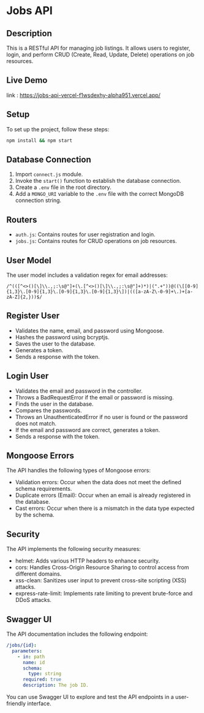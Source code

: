 # Jobs API

## Description

This is a RESTful API for managing job listings. It allows users to register, login, and perform CRUD (Create, Read, Update, Delete) operations on job resources.

## Live Demo

  link : <https://jobs-api-vercel-f1wsdexhy-alpha951.vercel.app/>

## Setup

To set up the project, follow these steps:

```bash
npm install && npm start
```

## Database Connection

1. Import `connect.js` module.
2. Invoke the `start()` function to establish the database connection.
3. Create a `.env` file in the root directory.
4. Add a `MONGO_URI` variable to the `.env` file with the correct MongoDB connection string.

## Routers

- `auth.js`: Contains routes for user registration and login.
- `jobs.js`: Contains routes for CRUD operations on job resources.

## User Model

The user model includes a validation regex for email addresses:

```regex
/^(([^<>()[\]\\.,;:\s@"]+(\.[^<>()[\]\\.,;:\s@"]+)*)|(".+"))@((\[[0-9]{1,3}\.[0-9]{1,3}\.[0-9]{1,3}\.[0-9]{1,3}\])|(([a-zA-Z\-0-9]+\.)+[a-zA-Z]{2,}))$/
```

## Register User

- Validates the name, email, and password using Mongoose.
- Hashes the password using bcryptjs.
- Saves the user to the database.
- Generates a token.
- Sends a response with the token.

## Login User

- Validates the email and password in the controller.
- Throws a BadRequestError if the email or password is missing.
- Finds the user in the database.
- Compares the passwords.
- Throws an UnauthenticatedError if no user is found or the password does not match.
- If the email and password are correct, generates a token.
- Sends a response with the token.

## Mongoose Errors

The API handles the following types of Mongoose errors:

- Validation errors: Occur when the data does not meet the defined schema requirements.
- Duplicate errors (Email): Occur when an email is already registered in the database.
- Cast errors: Occur when there is a mismatch in the data type expected by the schema.

## Security

The API implements the following security measures:

- helmet: Adds various HTTP headers to enhance security.
- cors: Handles Cross-Origin Resource Sharing to control access from different domains.
- xss-clean: Sanitizes user input to prevent cross-site scripting (XSS) attacks.
- express-rate-limit: Implements rate limiting to prevent brute-force and DDoS attacks.

## Swagger UI

The API documentation includes the following endpoint:

```yaml
/jobs/{id}:
  parameters:
    - in: path
      name: id
      schema:
        type: string
      required: true
      description: The job ID.
```

You can use Swagger UI to explore and test the API endpoints in a user-friendly interface.

